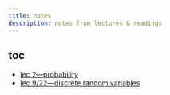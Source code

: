 ```yaml
---
title: notes
description: notes from lectures & readings
---
```


## toc

- [lec 2&mdash;probability](./lec_02-probability/)
- [lec 9/22&mdash;discrete random variables](./lec_0922-discrete_rvs/)
